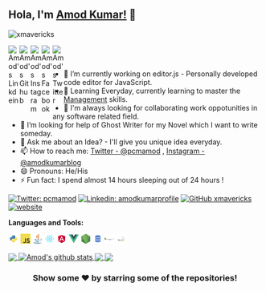 ## Hola, I'm [Amod Kumar!](https://xmavericks.github.io/) 👋

<p align="left"> <img src="https://komarev.com/ghpvc/?username=xmavericks&label=Profile Views&color=blue&style=plastic" alt="xmavericks" /> </p>

<a href="https://linkedin.com/in/amodkumarprofile">
  <img align="left" alt="Amod's Linkdein" width="22px" src="https://cdn.jsdelivr.net/npm/simple-icons@v3/icons/linkedin.svg" />
</a>
<a href="https://github.com/xmavericks">
  <img align="left" alt="Amod's Github" width="22px" src="https://cdn.jsdelivr.net/npm/simple-icons@v3/icons/github.svg" />
</a>
<a href="https://instagram.com/amodkumarblog/">
  <img align="left" alt="Amod's Instagram" width="22px" src="https://cdn.jsdelivr.net/npm/simple-icons@v3/icons/instagram.svg" />
</a>
<a href="https://www.facebook.com/AmodKumarPatwa/">
  <img align="left" alt="Amod's Facebook" width="22px" src="https://cdn.jsdelivr.net/npm/simple-icons@v3/icons/facebook.svg" />
</a>
<a href="https://twitter.com/pcmamod">
  <img align="left" alt="Amod's Twitter" width="22px" src="https://cdn.jsdelivr.net/npm/simple-icons@v3/icons/twitter.svg" />
</a>

<br/>
<br/>

- 🔭 I’m currently working on editor.js - Personally developed code editor for JavaScript.
- 🌱 Learning Everyday, currently learning to master the [Management](https://en.wikipedia.org/wiki/Management) skills.
- 👯 I'm always looking for collaborating work oppotunities in any software related field.
- 🤔 I’m looking for help of Ghost Writer for my Novel which I want to write someday.
- 💬 Ask me about an Idea? - I'll give you unique idea everyday.
- 📫 How to reach me: [Twitter - @pcmamod](https://twitter.com/pcmamod) , [Instagram - @amodkumarblog](https://www.instagram.com/amodkumarblog/)
- 😄 Pronouns: He/His
- ⚡ Fun fact: I spend almost 14 hours sleeping out of 24 hours !

[![Twitter: pcmamod](https://img.shields.io/twitter/follow/pcmamod?style=social)](https://twitter.com/pcmamod)
[![Linkedin: amodkumarprofile](https://img.shields.io/badge/-amodkumarprofile-blue?style=flat-square&logo=Linkedin&logoColor=white&link=https://www.linkedin.com/in/amodkumarprofile/)](https://www.linkedin.com/in/amodkumarprofile/)
[![GitHub xmavericks](https://img.shields.io/github/followers/xmavericks?label=follow&style=social)](https://github.com/xmavericks)
[![website](https://img.shields.io/badge/PortfolioWebsite-xmavericks.github-2648ff?style=flat-square&logo=google-chrome)](https://xmavericks.github.io/)

**Languages and Tools:**  

<code><img height="20" src="https://raw.githubusercontent.com/github/explore/80688e429a7d4ef2fca1e82350fe8e3517d3494d/topics/python/python.png"></code>
<code><img height="20" src="https://raw.githubusercontent.com/github/explore/80688e429a7d4ef2fca1e82350fe8e3517d3494d/topics/javascript/javascript.png"></code>
<code><img height="20" src="https://raw.githubusercontent.com/github/explore/80688e429a7d4ef2fca1e82350fe8e3517d3494d/topics/java/java.png"></code>
<code><img height="20" src="https://raw.githubusercontent.com/github/explore/80688e429a7d4ef2fca1e82350fe8e3517d3494d/topics/react/react.png"></code>
<code><img height="20" src="https://raw.githubusercontent.com/github/explore/80688e429a7d4ef2fca1e82350fe8e3517d3494d/topics/angular/angular.png"></code>
<code><img height="20" src="https://raw.githubusercontent.com/github/explore/80688e429a7d4ef2fca1e82350fe8e3517d3494d/topics/vue/vue.png"></code>
<code><img height="20" src="https://raw.githubusercontent.com/github/explore/80688e429a7d4ef2fca1e82350fe8e3517d3494d/topics/nodejs/nodejs.png"></code>
<code><img height="20" src="https://raw.githubusercontent.com/github/explore/80688e429a7d4ef2fca1e82350fe8e3517d3494d/topics/sql/sql.png"></code>
<code><img height="20" src="https://raw.githubusercontent.com/github/explore/80688e429a7d4ef2fca1e82350fe8e3517d3494d/topics/mongodb/mongodb.png"></code>
<code><img height="20" src="https://raw.githubusercontent.com/github/explore/80688e429a7d4ef2fca1e82350fe8e3517d3494d/topics/mysql/mysql.png"></code>

<a href="https://github.com/xmavericks">
  <img align="center" src="https://github-readme-stats.vercel.app/api/top-langs/?username=xmavericks&theme=dark&hide_langs_below=1" />
</a>
<a href="https://github.com/xmavericks">
 <img align="center" src="https://github-readme-stats.vercel.app/api?username=xmavericks&show_icons=true&theme=dark&line_height=27" alt="Amod's github stats"/ style="max-width:100%;">
</a>

<a href="https://github.com/mayankgbrc/Terroristic_chat_detector">
  <img align="center" src="https://github-readme-stats.vercel.app/api/pin/?username=mayankgbrc&repo=Terroristic_chat_detector&theme=light" />

</a>
<a href="https://github.com/xprilion/distpano">
 <img align="center" src="https://github-readme-stats.vercel.app/api/pin/?username=xprilion&repo=distpano&theme=light" />
</a>

<div align="center">

### Show some ❤️ by starring some of the repositories!

</div>
